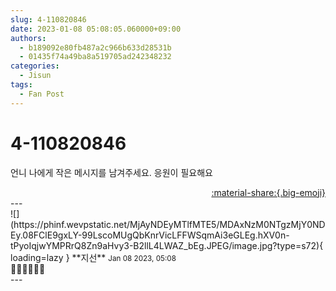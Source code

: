 ```yaml
---
slug: 4-110820846
date: 2023-01-08 05:08:05.060000+09:00
authors:
  - b189092e80fb487a2c966b633d28531b
  - 01435f74a49ba8a519705ad242348232
categories:
  - Jisun
tags:
  - Fan Post
---
```


# 4-110820846

<div class="post-container" markdown="1">
<div class="content-container md-sidebar__scrollwrap" markdown="1">

언니 나에게 작은 메시지를 남겨주세요. 응원이 필요해요 

</div>
</div>

<div style="text-align: right;" markdown="1">
<a href="https://weverse.io/fromis9/fanpost/4-110820846" style="text-align: right;">:material-share:{.big-emoji}</a>
</div>
---

<div class="comments-container md-sidebar__scrollwrap" markdown="1">
<div class="comment" markdown="1">
<div class='id-container' markdown="1">
![](https://phinf.wevpstatic.net/MjAyNDEyMTlfMTE5/MDAxNzM0NTgzMjY0NDEy.08FClE9gxLY-99LscoMUgQbKnrVicLFFWSqmAi3eGLEg.hXV0n-tPyoIqjwYMPRrQ8Zn9aHvy3-B2llL4LWAZ_bEg.JPEG/image.jpg?type=s72){ loading=lazy }
**<span class="artist">지선</span>** <small>Jan 08 2023, 05:08</small><br>
</div>
<div class='comment-body' markdown="1">
💪🏻💪🏻💪🏻
</div>
</div>
</div>
---
